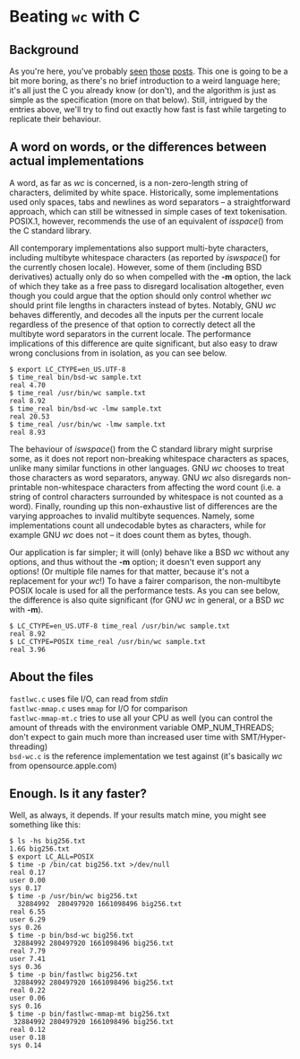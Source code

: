 # Beating ``wc`` with C

## Background

As you're here, you've probably [seen](https://chrispenner.ca/posts/wc)
[those](https://ummaycoc.github.io/wc.apl/)
[posts](https://futhark-lang.org/blog/2019-10-25-beating-c-with-futhark-on-gpu.html).
This one is going to be a bit more boring, as there's no brief introduction to
a weird language here; it's all just the C you already know (or don't),
and the algorithm is just as simple as the specification (more on that below).
Still, intrigued by the entries above, we'll try to find out exactly how
fast is fast while targeting to replicate their behaviour.

## A word on words, or the differences between actual implementations

A word, as far as *wc* is concerned, is a non-zero-length string of characters, 
delimited by white space. Historically, some implementations used only spaces, 
tabs and newlines as word separators – a straightforward approach, which can 
still be witnessed in simple cases of text tokenisation. POSIX.1, however, 
recommends the use of an equivalent of *isspace*() from the C standard library.

All contemporary implementations also support multi-byte characters, including 
multibyte whitespace characters (as reported by *iswspace*() for the currently 
chosen locale). However, some of them (including BSD derivatives) actually only 
do so when compelled with the **-m** option, the lack of which they take as a 
free pass to disregard localisation altogether, even though you could argue 
that the option should only control whether *wc* should print file lengths in 
characters instead of bytes. Notably, GNU *wc* behaves differently, and decodes 
all the inputs per the current locale regardless of the presence of that option 
to correctly detect all the multibyte word separators in the current locale. 
The performance implications of this difference are quite significant, but also 
easy to draw wrong conclusions from in isolation, as you can see below.

```
$ export LC_CTYPE=en_US.UTF-8
$ time_real bin/bsd-wc sample.txt
real 4.70
$ time_real /usr/bin/wc sample.txt
real 8.92
$ time_real bin/bsd-wc -lmw sample.txt
real 20.53
$ time_real /usr/bin/wc -lmw sample.txt
real 8.93
```

The behaviour of *iswspace*() from the C standard library might surprise some, 
as it does not report non-breaking whitespace characters as spaces, unlike many 
similar functions in other languages. GNU *wc* chooses to treat those 
characters as word separators, anyway. GNU *wc* also disregards non-printable 
non-whitespace characters from affecting the word count (i.e. a string of 
control characters surrounded by whitespace is not counted as a word). Finally, 
rounding up this non-exhaustive list of differences are the varying approaches 
to invalid multibyte sequences. Namely, some implementations count all 
undecodable bytes as characters, while for example GNU *wc* does not – it does
count them as bytes, though.

Our application is far simpler; it will (only) behave like a BSD *wc* without 
any options, and thus without the **-m** option; it doesn't even support any 
options! (Or multiple file names for that matter, because it's not a 
replacement for your *wc*!) To have a fairer comparison, the non-multibyte 
POSIX locale is used for all the performance tests. As you can see below, the 
difference is also quite significant (for GNU *wc* in general, or a BSD *wc* 
with **-m**).

```
$ LC_CTYPE=en_US.UTF-8 time_real /usr/bin/wc sample.txt
real 8.92
$ LC_CTYPE=POSIX time_real /usr/bin/wc sample.txt
real 3.96
```

## About the files

``fastlwc.c`` uses file I/O, can read from *stdin*  
``fastlwc-mmap.c`` uses ``mmap`` for I/O for comparison  
``fastlwc-mmap-mt.c`` tries to use all your CPU as well (you can control the
amount of threads with the environment variable OMP_NUM_THREADS; don't expect
to gain much more than increased user time with SMT/Hyper-threading)  
``bsd-wc.c`` is the reference implementation we test against (it's basically
*wc* from opensource.apple.com)  

## Enough. Is it any faster?

Well, as always, it depends. If your results match mine, you might see
something like this:

```
$ ls -hs big256.txt
1.6G big256.txt
$ export LC_ALL=POSIX
$ time -p /bin/cat big256.txt >/dev/null
real 0.17
user 0.00
sys 0.17
$ time -p /usr/bin/wc big256.txt 
  32884992  280497920 1661098496 big256.txt
real 6.55
user 6.29
sys 0.26
$ time -p bin/bsd-wc big256.txt 
 32884992 280497920 1661098496 big256.txt
real 7.79
user 7.41
sys 0.36
$ time -p bin/fastlwc big256.txt 
 32884992 280497920 1661098496 big256.txt
real 0.22
user 0.06
sys 0.16
$ time -p bin/fastlwc-mmap-mt big256.txt 
 32884992 280497920 1661098496 big256.txt
real 0.12
user 0.18
sys 0.14
```
